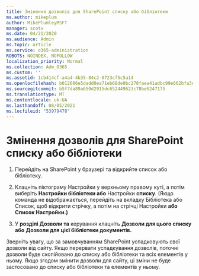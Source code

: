 ```yaml
---
title: Змінення дозволів для SharePoint списку або бібліотеки
ms.author: mikeplum
author: MikePlumleyMSFT
manager: scotv
ms.date: 04/21/2020
ms.audience: Admin
ms.topic: article
ms.service: o365-administration
ROBOTS: NOINDEX, NOFOLLOW
localization_priority: Normal
ms.collection: Adm_O365
ms.custom: ''
ms.assetid: 1cb414cf-a4a4-4b35-84c2-0723cf5c5a14
ms.openlocfilehash: b012606e5dadd0ea71eb68de9bc278faea41adbc99e662bfa3eea6653548c1a8
ms.sourcegitcommit: b5f7da89a650d2915dc652449623c78be6247175
ms.translationtype: MT
ms.contentlocale: uk-UA
ms.lasthandoff: 08/05/2021
ms.locfileid: "53979478"
---
```

# <a name="change-permissions-for-a-sharepoint-list-or-library"></a>Змінення дозволів для SharePoint списку або бібліотеки

1. Перейдіть на SharePoint у браузері та відкрийте список або бібліотеку.
    
2. Клацніть піктограму Настройки у верхньому правому куті, а потім виберіть **Настройки бібліотеки або** Настройки **списку**. (Якщо команда не відображається, перейдіть  на  вкладку Бібліотека або Список, щоб  відкрити стрічку, а потім на стрічці Настройки **або Список Настройки.)** 
    
3. У **розділі Дозволи та** керування клацніть **Дозволи для цього списку або** **Дозволи для цієї бібліотеки документів.**
    
Зверніть увагу, що за замовчуванням SharePoint успадковують свої дозволи від сайту. Якщо перервати успадкування дозволів, поточні дозволи буде скопійовано до списку або бібліотеки та всіх елементів у ньому. Якщо згодом змінити дозволи для сайту, ці зміни не буде застосовано до списку або бібліотеки та елементів у ньому.
  

